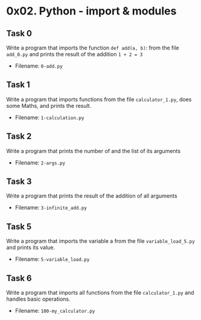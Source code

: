 # 0x02. Python - import & modules

## Task 0
Write a program that imports the function `def add(a, b)`: from the file `add_0.py` and prints the result of the addition `1 + 2 = 3`
- Filename: `0-add.py`

## Task 1
Write a program that imports functions from the file `calculator_1.py`, does some Maths, and prints the result.
- Filename: `1-calculation.py`

## Task 2
Write a program that prints the number of and the list of its arguments
- Filename: `2-args.py`

## Task 3
Write a program that prints the result of the addition of all arguments
- Filename: `3-infinite_add.py`

## Task 5
Write a program that imports the variable a from the file `variable_load_5.py` and prints its value.
- Filename: `5-variable_load.py`

## Task 6
Write a program that imports all functions from the file `calculator_1.py` and handles basic operations.
- Filename: `100-my_calculator.py`

